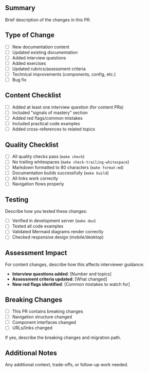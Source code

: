## Summary

Brief description of the changes in this PR.

## Type of Change

- [ ] New documentation content
- [ ] Updated existing documentation
- [ ] Added interview questions
- [ ] Added exercises
- [ ] Updated rubrics/assessment criteria
- [ ] Technical improvements (components, config, etc.)
- [ ] Bug fix

## Content Checklist

- [ ] Added at least one interview question (for content PRs)
- [ ] Included "signals of mastery" section
- [ ] Added red flags/common mistakes
- [ ] Included practical code examples
- [ ] Added cross-references to related topics

## Quality Checklist

- [ ] All quality checks pass (`make check`)
- [ ] No trailing whitespaces (`make check-trailing-whitespace`)
- [ ] Markdown formatted to 80 characters (`make format-md`)
- [ ] Documentation builds successfully (`make build`)
- [ ] All links work correctly
- [ ] Navigation flows properly

## Testing

Describe how you tested these changes:

- [ ] Verified in development server (`make dev`)
- [ ] Tested all code examples
- [ ] Validated Mermaid diagrams render correctly
- [ ] Checked responsive design (mobile/desktop)

## Assessment Impact

For content changes, describe how this affects interviewer guidance:

- **Interview questions added**: [Number and topics]
- **Assessment criteria updated**: [What changed]
- **New red flags identified**: [Common mistakes to watch for]

## Breaking Changes

- [ ] This PR contains breaking changes
- [ ] Navigation structure changed
- [ ] Component interfaces changed
- [ ] URLs/links changed

If yes, describe the breaking changes and migration path.

## Additional Notes

Any additional context, trade-offs, or follow-up work needed.